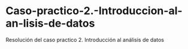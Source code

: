 # Caso-practico-2.-Introduccion-al-an-lisis-de-datos
Resolución del caso practico 2. Introducción al análisis de datos
